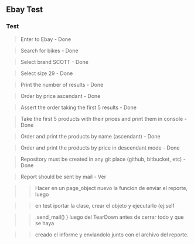 ## Ebay Test

### Test

> Enter to Ebay - Done

> Search for bikes - Done

> Select brand SCOTT - Done

> Select size 29 - Done

> Print the number of results - Done

> Order by price ascendant - Done

> Assert the order taking the first 5 results - Done

> Take the first 5 products with their prices and print them in console - Done

> Order and print the products by name (ascendant) - Done

> Order and print the products by price in descendant mode - Done

> Repository must be created in any git place (github, bitbucket, etc) - Done

> Report should be sent by mail - Ver

>>Hacer en un page_object nuevo la funcion de enviar el reporte, luego

>>en test iportar la clase, crear el objeto y ejecutarlo (ej:self

>>.send_mail() ) luego del TearDown antes de cerrar todo y que se haya

>>creado el informe y enviandolo junto con el archivo del reporte.